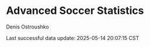 # Advanced Soccer Statistics
Denis Ostroushko

<!-- gfm -->

Last successful data update: 2025-05-14 20:07:15 CST
